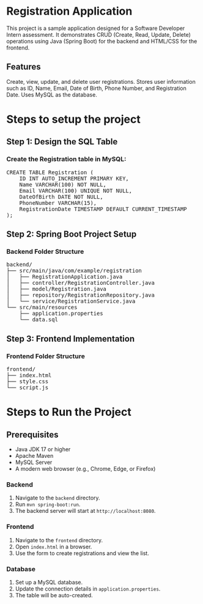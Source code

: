 # Registration Application
This project is a sample application designed for a Software Developer Intern assessment. It demonstrates CRUD (Create, Read, Update, Delete) operations using Java (Spring Boot) for the backend and HTML/CSS for the frontend.

## Features
Create, view, update, and delete user registrations.
Stores user information such as ID, Name, Email, Date of Birth, Phone Number, and Registration Date.
Uses MySQL as the database.

# Steps to setup the project
## Step 1: Design the SQL Table
### Create the Registration table in MySQL:
<pre>
CREATE TABLE Registration (
    ID INT AUTO_INCREMENT PRIMARY KEY,
    Name VARCHAR(100) NOT NULL,
    Email VARCHAR(100) UNIQUE NOT NULL,
    DateOfBirth DATE NOT NULL,
    PhoneNumber VARCHAR(15),
    RegistrationDate TIMESTAMP DEFAULT CURRENT_TIMESTAMP
);
</pre>

## Step 2: Spring Boot Project Setup
### Backend Folder Structure
<pre>
backend/
├── src/main/java/com/example/registration
│   ├── RegistrationApplication.java
│   ├── controller/RegistrationController.java
│   ├── model/Registration.java
│   ├── repository/RegistrationRepository.java
│   └── service/RegistrationService.java
└── src/main/resources
    ├── application.properties
    └── data.sql
</pre>

## Step 3: Frontend Implementation
### Frontend Folder Structure
<pre>
frontend/
├── index.html
├── style.css
└── script.js
</pre>


# Steps to Run the Project
## Prerequisites
<ul>
<li>Java JDK 17 or higher</li>
<li>Apache Maven</li>
<li>MySQL Server</li>
<li>A modern web browser (e.g., Chrome, Edge, or Firefox)</li>
</ul>

### Backend
1. Navigate to the `backend` directory.
2. Run `mvn spring-boot:run`.
3. The backend server will start at `http://localhost:8080`.

### Frontend
1. Navigate to the `frontend` directory.
2. Open `index.html` in a browser.
3. Use the form to create registrations and view the list.

### Database
1. Set up a MySQL database.
2. Update the connection details in `application.properties`.
3. The table will be auto-created.
